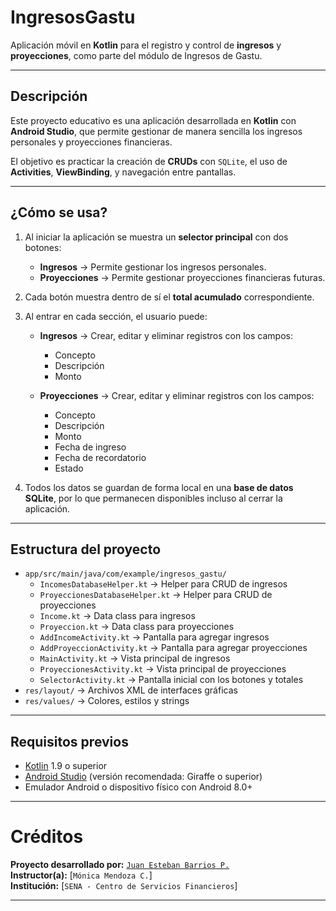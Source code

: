 # IngresosGastu
Aplicación móvil en **Kotlin** para el registro y control de **ingresos** y **proyecciones**, como parte del módulo de Ingresos de Gastu.

---
## Descripción
Este proyecto educativo es una aplicación desarrollada en **Kotlin** con **Android Studio**, que permite gestionar de manera sencilla los ingresos personales y proyecciones financieras.  

El objetivo es practicar la creación de **CRUDs** con `SQLite`, el uso de **Activities**, **ViewBinding**, y navegación entre pantallas.

---
## ¿Cómo se usa?
1. Al iniciar la aplicación se muestra un **selector principal** con dos botones:
   - **Ingresos** → Permite gestionar los ingresos personales.
   - **Proyecciones** → Permite gestionar proyecciones financieras futuras.
   
2. Cada botón muestra dentro de sí el **total acumulado** correspondiente.

3. Al entrar en cada sección, el usuario puede:
   - **Ingresos** → Crear, editar y eliminar registros con los campos:
     - Concepto  
     - Descripción  
     - Monto  

   - **Proyecciones** → Crear, editar y eliminar registros con los campos:
     - Concepto  
     - Descripción  
     - Monto  
     - Fecha de ingreso  
     - Fecha de recordatorio  
     - Estado  

4. Todos los datos se guardan de forma local en una **base de datos SQLite**, por lo que permanecen disponibles incluso al cerrar la aplicación.

---
## Estructura del proyecto
- `app/src/main/java/com/example/ingresos_gastu/`
  - `IncomesDatabaseHelper.kt` → Helper para CRUD de ingresos
  - `ProyeccionesDatabaseHelper.kt` → Helper para CRUD de proyecciones
  - `Income.kt` → Data class para ingresos
  - `Proyeccion.kt` → Data class para proyecciones
  - `AddIncomeActivity.kt` → Pantalla para agregar ingresos
  - `AddProyeccionActivity.kt` → Pantalla para agregar proyecciones
  - `MainActivity.kt` → Vista principal de ingresos
  - `ProyeccionesActivity.kt` → Vista principal de proyecciones
  - `SelectorActivity.kt` → Pantalla inicial con los botones y totales
- `res/layout/` → Archivos XML de interfaces gráficas
- `res/values/` → Colores, estilos y strings

---
## Requisitos previos
- [Kotlin](https://kotlinlang.org/) 1.9 o superior
- [Android Studio](https://developer.android.com/studio) (versión recomendada: Giraffe o superior)
- Emulador Android o dispositivo físico con Android 8.0+

---
# Créditos
**Proyecto desarrollado por:** [`Juan Esteban Barrios P.`](https://github.com/1Zamuken1)  
**Instructor(a):** [`Mónica Mendoza C.`]  
**Institución:** [`SENA - Centro de Servicios Financieros`]  

---
